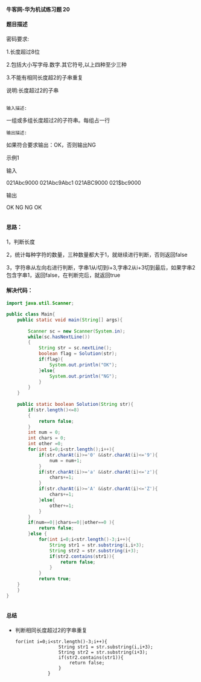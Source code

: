 #### 牛客网-华为机试练习题 20

#### 题目描述

密码要求:

1.长度超过8位

2.包括大小写字母.数字.其它符号,以上四种至少三种

3.不能有相同长度超2的子串重复

说明:长度超过2的子串

```

输入描述:
```
一组或多组长度超过2的子符串。每组占一行
```
输出描述:
```
如果符合要求输出：OK，否则输出NG

示例1

输入


021Abc9000
021Abc9Abc1
021ABC9000
021$bc9000


输出


OK
NG
NG
OK

```

```

#### 思路：

1，判断长度

2，统计每种字符的数量，三种数量都大于1，就继续进行判断，否则返回false

3，字符串从左向右进行判断，字串1从i切到i+3,字串2从i+3切到最后，如果字串2包含字串1，返回false，在判断完后，就返回true

#### 解决代码：

```java
import java.util.Scanner;

public class Main{
    public static void main(String[] args){
    
        Scanner sc = new Scanner(System.in);
        while(sc.hasNextLine())
        {
            String str = sc.nextLine();
            boolean flag = Solution(str);
            if(flag){
                System.out.println("OK");
            }else{
                System.out.println("NG");
            }
        }
    }
    
    public static boolean Solution(String str){
        if(str.length()<=8)
        {
            return false;
        }
        int num = 0;
        int chars = 0;
        int other =0;
        for(int i=0;i<str.length();i++){
            if(str.charAt(i)>='0' &&str.charAt(i)<='9'){
                num = num+1;
            }
            if(str.charAt(i)>='a' &&str.charAt(i)<='z'){
                chars+=1;
            }
            if(str.charAt(i)>='A' &&str.charAt(i)<='Z'){
                chars+=1;
            }else{
                other+=1;
            }
        }
        if(num==0||chars==0||other==0 ){
            return false;
        }else {
            for(int i=0;i<str.length()-3;i++){
                String str1 = str.substring(i,i+3);
                String str2 = str.substring(i+3);
                if(str2.contains(str1)){
                    return false;
                }
            }
            return true;
    }
    }
}
```

```

```

#### 总结

* 判断相同长度超过2的字串重复

  ```
  for(int i=0;i<str.length()-3;i++){
                  String str1 = str.substring(i,i+3);
                  String str2 = str.substring(i+3);
                  if(str2.contains(str1)){
                      return false;
                  }
              }
  ```

  